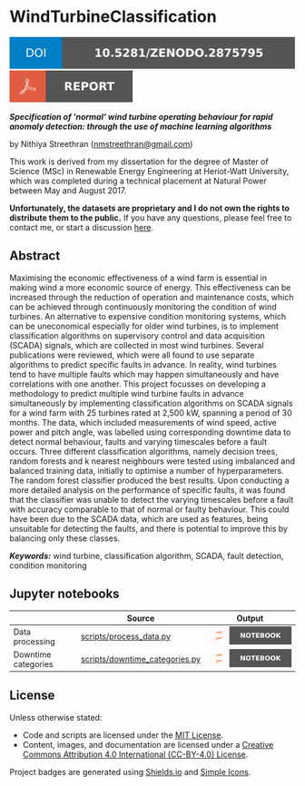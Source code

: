 # WindTurbineClassification

[![DOI](images/badges/DOI.svg)](https://doi.org/10.5281/zenodo.2875795)
[![View report (PDF)](images/badges/REPORT.svg)](https://raw.githubusercontent.com/nmstreethran/WindTurbineClassification/current/docs/nms_dissertation.pdf)

***Specification of 'normal' wind turbine operating behaviour for rapid anomaly detection: through the use of machine learning algorithms***

by Nithiya Streethran (nmstreethran@gmail.com)

This work is derived from my dissertation for the degree of Master of Science (MSc) in Renewable Energy Engineering at Heriot-Watt University, which was completed during a technical placement at Natural Power between May and August 2017.

**Unfortunately, the datasets are proprietary and I do not own the rights to distribute them to the public.** If you have any questions, please feel free to contact me, or start a discussion [here](https://github.com/nmstreethran/WindTurbineClassification/discussions).

## Abstract

Maximising the economic effectiveness of a wind farm is essential in making wind a more economic source of energy. This effectiveness can be increased through the reduction of operation and maintenance costs, which can be achieved through continuously monitoring the condition of wind turbines. An alternative to expensive condition monitoring systems, which can be uneconomical especially for older wind turbines, is to implement classification algorithms on supervisory control and data acquisition (SCADA) signals, which are collected in most wind turbines. Several publications were reviewed, which were all found to use separate algorithms to predict specific faults in advance. In reality, wind turbines tend to have multiple faults which may happen simultaneously and have correlations with one another. This project focusses on developing a methodology to predict multiple wind turbine faults in advance simultaneously by implementing classification algorithms on SCADA signals for a wind farm with 25 turbines rated at 2,500 kW, spanning a period of 30 months. The data, which included measurements of wind speed, active power and pitch angle, was labelled using corresponding downtime data to detect normal behaviour, faults and varying timescales before a fault occurs. Three different classification algorithms, namely decision trees, random forests and k nearest neighbours were tested using imbalanced and balanced training data, initially to optimise a number of hyperparameters. The random forest classifier produced the best results. Upon conducting a more detailed analysis on the performance of specific faults, it was found that the classifier was unable to detect the varying timescales before a fault with accuracy comparable to that of normal or faulty behaviour. This could have been due to the SCADA data, which are used as features, being unsuitable for detecting the faults, and there is potential to improve this by balancing only these classes.

***Keywords:*** wind turbine, classification algorithm, SCADA, fault detection, condition monitoring

## Jupyter notebooks

&nbsp; | Source | Output
-- | -- | --
Data processing | [scripts/process_data.py](scripts/process_data.py) | [![View Jupyter Notebook](images/badges/NOTEBOOK.svg)](https://nbviewer.org/github/nmstreethran/WindTurbineClassification/blob/current/jupyter-notebooks/process_data.ipynb)
Downtime categories | [scripts/downtime_categories.py](scripts/downtime_categories.py) | [![View Jupyter Notebook](images/badges/NOTEBOOK.svg)](https://nbviewer.org/github/nmstreethran/WindTurbineClassification/blob/current/jupyter-notebooks/downtime_categories.ipynb)

## License

Unless otherwise stated:

- Code and scripts are licensed under the [MIT License](https://opensource.org/licenses/MIT).
- Content, images, and documentation are licensed under a [Creative Commons Attribution 4.0 International (CC-BY-4.0) License](https://creativecommons.org/licenses/by/4.0/).

Project badges are generated using [Shields.io](https://shields.io/) and [Simple Icons](https://simpleicons.org/).
